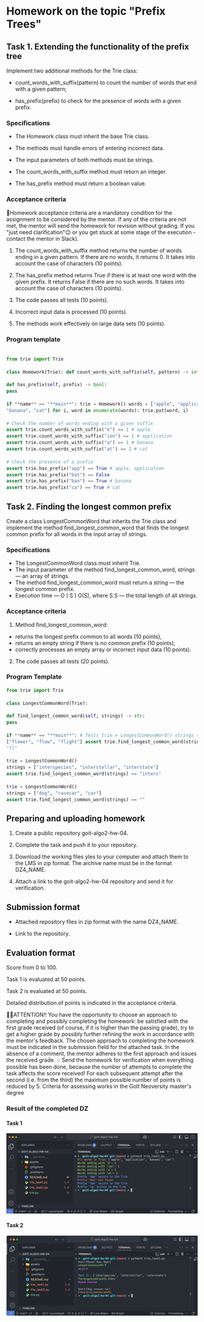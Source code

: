 # Homework on the topic "Prefix Trees"

## Task 1. Extending the functionality of the prefix tree

Implement two additional methods for the Trie class:

- count_words_with_suffix(pattern) to count the number of words that end with a
  given pattern;

- has_prefix(prefix) to check for the presence of words with a given prefix.

### Specifications

- The Homework class must inherit the base Trie class.

- The methods must handle errors of entering incorrect data.

- The input parameters of both methods must be strings.
- The count_words_with_suffix method must return an integer.
- The has_prefix method must return a boolean value.

### Acceptance criteria

📌Homework acceptance criteria are a mandatory condition for the assignment to
be considered by the mentor. If any of the criteria are not met, the mentor will
send the homework for revision without grading. If you "just need
clarification"😉 or you get stuck at some stage of the execution - contact the
mentor in Slack).

1. The count_words_with_suffix method returns the number of words ending in a
   given pattern. If there are no words, it returns 0. It takes into account the
   case of characters (10 points).

2. The has_prefix method returns True if there is at least one word with the
   given prefix. It returns False if there are no such words. It takes into
   account the case of characters (10 points).

3. The code passes all tests (10 points).

4. Incorrect input data is processed (10 points).

5. The methods work effectively on large data sets (10 points).

### Program template

```python

from trie import Trie

class Homework(Trie): def count_words_with_suffix(self, pattern) -> int: pass

def has_prefix(self, prefix) -> bool:
pass

if **name** == "**main**": trie = Homework() words = ["apple", "application",
"banana", "cat"] for i, word in enumerate(words): trie.put(word, i)

# Check the number of words ending with a given suffix
assert trie.count_words_with_suffix("e") == 1 # apple
assert trie.count_words_with_suffix("ion") == 1 # application
assert trie.count_words_with_suffix("a") == 1 # banana
assert trie.count_words_with_suffix("at") == 1 # cat

# Check the presence of a prefix
assert trie.has_prefix("app") == True # apple, application
assert trie.has_prefix("bat") == False
assert trie.has_prefix("ban") == True # banana
assert trie.has_prefix("ca") == True # cat
```

## Task 2. Finding the longest common prefix

Create a class LongestCommonWord that inherits the Trie class and implement the
method find_longest_common_word that finds the longest common prefix for all
words in the input array of strings.

### Specifications

- The LongestCommonWord class must inherit Trie.
- The input parameter of the method find_longest_common_word, strings — an array
  of strings.
- The method find_longest_common_word must return a string — the longest common
  prefix.
- Execution time — O ( S ) O(S), where S S — the total length of all strings.

### Acceptance criteria

1. Method find_longest_common_word:

- returns the longest prefix common to all words (10 points),
- returns an empty string if there is no common prefix (10 points),
- correctly processes an empty array or incorrect input data (10 points).

2. The code passes all tests (20 points).

### Program Template

```python
from trie import Trie

class LongestCommonWord(Trie):

def find_longest_common_word(self, strings) -> str:
pass

if **name** == "**main**": # Tests trie = LongestCommonWord() strings =
["flower", "flow", "flight"] assert trie.find_longest_common_word(strings) ==
"fl"

trie = LongestCommonWord()
strings = ["interspecies", "interstellar", "interstate"]
assert trie.find_longest_common_word(strings) == "inters"

trie = LongestCommonWord()
strings = ["dog", "racecar", "car"]
assert trie.find_longest_common_word(strings) == ""
```

## Preparing and uploading homework

1. Create a public repository goit-algo2-hw-04.

2. Complete the task and push it to your repository.

3. Download the working files yles to your computer and attach them to the LMS
   in zip format. The archive name must be in the format DZ4_NAME.

4. Attach a link to the goit-algo2-hw-04 repository and send it for
   verification.

## Submission format

- Attached repository files in zip format with the name DZ4_NAME.

- Link to the repository.

## Evaluation format

Score from 0 to 100.

Task 1 is evaluated at 50 points.

Task 2 is evaluated at 50 points.

Detailed distribution of points is indicated in the acceptance criteria.

☝🏻ATTENTION!! You have the opportunity to choose an approach to completing and
possibly completing the homework: be satisfied with the first grade received (of
course, if it is higher than the passing grade), try to get a higher grade by
possibly further refining the work in accordance with the mentor's feedback. The
chosen approach to completing the homework must be indicated in the submission
field for the attached task. In the absence of a comment, the mentor adheres to
the first approach and issues the received grade. 💡 Send the homework for
verification when everything possible has been done, because the number of
attempts to complete the task affects the score received! For each subsequent
attempt after the second (i.e. from the third) the maximum possible number of
points is reduced by 5. Criteria for assessing works in the GoIt Neoversity
master's degree

### Result of the completed DZ

#### Task 1

![Results](./assets/print_screen_1.png)

#### Task 2

![Results](./assets/print_screen_2.png)
